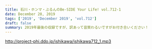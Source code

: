 ```yaml
---
title: 石川・ホンマ・ぶるんのBe-SIDE Your Life! vol.712-1
date: December 28, 2019
tags: ['2019', 'December 2019', 'vol.712']
draft: false
summary: 2019年最後の収録ですが、訳あって音質わるいですがお付き合いください！
---
```


http://project-phi.ddo.jp/ishikawa/ishikawa712_1.mp3